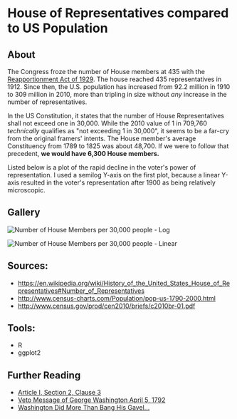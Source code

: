 # House of Representatives compared to US Population

## About

The Congress froze the number of House members at 435 with the [Reapportionment Act of 1929](https://en.wikipedia.org/wiki/Reapportionment_Act_of_1911). The house reached 435 representatives in 1912. Since then, the U.S. population has increased from 92.2 million in 1910 to 309 million in 2010, more than tripling in size without *any* increase in the number of representatives.

In the US Constitution, it states that the number of House Representatives shall not exceed one in 30,000. While the 2010 value of 1 in 709,760 *technically* qualifies as "not exceeding 1 in 30,000", it seems to be a far-cry from the original framers' intents. The House member's average Constituency from 1789 to 1825 was about 48,700. If we were to follow that precedent, **we would have 6,300 House members.**

Listed below is a plot of the rapid decline in the voter's power of representation. I used a semilog Y-axis on the first plot, because a linear Y-axis resulted in the voter's representation after 1900 as being relatively microscopic.

## Gallery

![Number of House Members per 30,000 people - Log](https://raw.githubusercontent.com/zonination/representation-house/master/representation.png)

![Number of House Members per 30,000 people - Linear](https://raw.githubusercontent.com/zonination/representation-house/master/representation2.png)

## Sources:

* https://en.wikipedia.org/wiki/History_of_the_United_States_House_of_Representatives#Number_of_Representatives
* http://www.census-charts.com/Population/pop-us-1790-2000.html
* http://www.census.gov/prod/cen2010/briefs/c2010br-01.pdf

## Tools:

* R
* ggplot2

## Further Reading

* [Article I, Section 2, Clause 3](https://en.wikipedia.org/wiki/Article_One_of_the_United_States_Constitution#Clause_3:_Apportionment_of_Representatives_and_taxes)
* [Veto Message of George Washington April 5, 1792](http://avalon.law.yale.edu/18th_century/gwveto1.asp)
* [Washington Did More Than Bang His Gavel...](http://www.whatwouldthefoundersthink.com/washington-did-more-than-bang-his-gavel-at-the-constitutional-convention)
